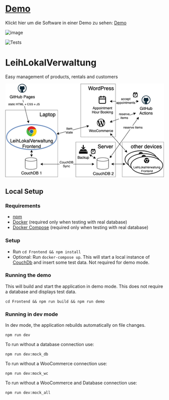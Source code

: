 # [Demo](https://leih-lokal.github.io/LeihLokalVerwaltung/demo)

Klickt hier um die Software in einer Demo zu sehen: [Demo](https://leih-lokal.github.io/LeihLokalVerwaltung/demo)

![image](https://user-images.githubusercontent.com/14980558/128120079-1f86fed8-8bda-4842-8d9e-da7364de01bb.png)


![Tests](https://github.com/leih-lokal/LeihLokalVerwaltung/workflows/Test,%20Build%20and%20Deploy/badge.svg)

# LeihLokalVerwaltung

Easy management of products, rentals and customers

![Architecture](architecture.png)

## Local Setup

### Requirements

- [npm](https://github.com/npm/cli)
- [Docker](https://www.docker.com/) (required only when testing with real database)
- [Docker Compose](https://docs.docker.com/compose/install/) (required only when testing with real database)

### Setup

- Run `cd Frontend && npm install`
- Optional: Run `docker-compose up`. This will start a local instance of [CouchDb](https://couchdb.apache.org/) and insert some test data. Not required for demo mode.

### Running the demo

This will build and start the application in demo mode. This does not require a database and displays test data.

    cd Frontend && npm run build && npm run demo

### Running in dev mode

In dev mode, the application rebuilds automatically on file changes.

    npm run dev

To run without a database connection use:

    npm run dev:mock_db

To run without a WooCommerce connection use:

    npm run dev:mock_wc

To run without a WooCommerce and Database connection use:

    npm run dev:mock_all

